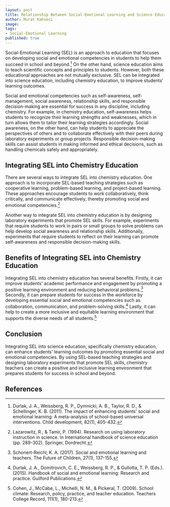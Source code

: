 ```yaml
---
layout: post
title: Relationship Between Social-Emotional Learning and Science Education, Specifically Chemistry Education
author: Murat Kahveci
image: 
tags:
- Social-Emotional Learning
published: true
---
```


Social-Emotional Learning (SEL) is an approach to education that focuses on developing social and emotional competencies in students to help them succeed in school and beyond.[^1] On the other hand, science education aims to teach scientific concepts and principles to students. However, both these educational approaches are not mutually exclusive. SEL can be integrated into science education, including chemistry education, to improve students' learning outcomes.

Social and emotional competencies such as self-awareness, self-management, social awareness, relationship skills, and responsible decision-making are essential for success in any discipline, including chemistry. For example, in chemistry education, self-awareness helps students to recognize their learning strengths and weaknesses, which in turn allows them to tailor their learning strategies accordingly. Social awareness, on the other hand, can help students to appreciate the perspectives of others and to collaborate effectively with their peers during laboratory experiments or group projects. Responsible decision-making skills can assist students in making informed and ethical decisions, such as handling chemicals safely and appropriately.

## Integrating SEL into Chemistry Education

There are several ways to integrate SEL into chemistry education. One approach is to incorporate SEL-based teaching strategies such as cooperative learning, problem-based learning, and project-based learning. These approaches encourage students to work collaboratively, think critically, and communicate effectively, thereby promoting social and emotional competencies.[^2]

Another way to integrate SEL into chemistry education is by designing laboratory experiments that promote SEL skills. For example, experiments that require students to work in pairs or small groups to solve problems can help develop social awareness and relationship skills. Additionally, experiments that require students to reflect on their learning can promote self-awareness and responsible decision-making skills.

## Benefits of Integrating SEL into Chemistry Education

Integrating SEL into chemistry education has several benefits. Firstly, it can improve students' academic performance and engagement by promoting a positive learning environment and reducing behavioral problems.[^3] Secondly, it can prepare students for success in the workforce by developing essential social and emotional competencies such as collaboration, communication, and problem-solving skills.[^4] Lastly, it can help to create a more inclusive and equitable learning environment that supports the diverse needs of all students.[^5]

## Conclusion

Integrating SEL into science education, specifically chemistry education, can enhance students' learning outcomes by promoting essential social and emotional competencies. By using SEL-based teaching strategies and designing laboratory experiments that promote SEL skills, chemistry teachers can create a positive and inclusive learning environment that prepares students for success in school and beyond.

## References

[^1]: Durlak, J. A., Weissberg, R. P., Dymnicki, A. B., Taylor, R. D., & Schellinger, K. B. (2011). The impact of enhancing students' social and emotional learning: A meta-analysis of school-based universal interventions. Child development, 82(1), 405-432.

[^2]: Lazarowitz, R., & Tamir, P. (1994). Research on using laboratory instruction in science. In International handbook of science education (pp. 289-302). Springer, Dordrecht.

[^3]: Schonert-Reichl, K. A. (2017). Social and emotional learning and teachers. The Future of Children, 27(1), 137-155.

[^4]: Durlak, J. A., Domitrovich, C. E., Weissberg, R. P., & Gullotta, T. P. (Eds.). (2015). Handbook of social and emotional learning: Research and practice. Guilford Publications.

[^5]: Cohen, J., McCabe, L., Michelli, N. M., & Pickeral, T. (2009). School climate: Research, policy, practice, and teacher education. Teachers College Record, 111(1), 180-213.